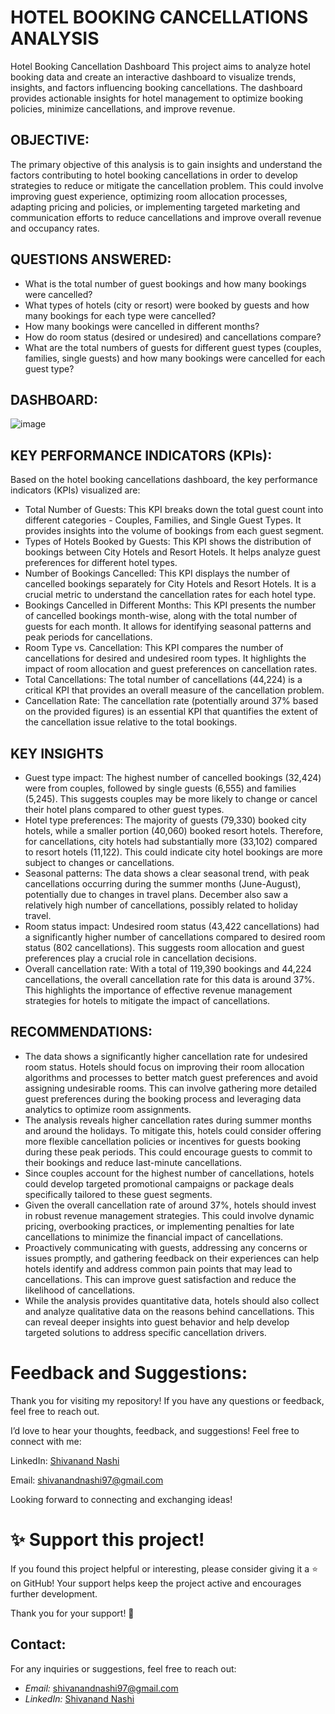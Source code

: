 # HOTEL BOOKING CANCELLATIONS ANALYSIS
  Hotel Booking Cancellation Dashboard This project aims to analyze hotel booking data and create an interactive dashboard to visualize trends, insights, and factors influencing booking cancellations. The dashboard provides actionable insights for hotel management to optimize booking policies, minimize cancellations, and improve revenue.

## OBJECTIVE:
The primary objective of this analysis is to gain insights and understand the factors contributing to hotel booking cancellations in order to develop strategies to reduce or mitigate the cancellation problem. This could involve improving guest experience, optimizing room allocation processes, adapting pricing and policies, or implementing targeted marketing and communication efforts to reduce cancellations and improve overall revenue and occupancy rates.

## QUESTIONS ANSWERED:
* What is the total number of guest bookings and how many bookings were cancelled?
* What types of hotels (city or resort) were booked by guests and how many bookings for each type were cancelled?
* How many bookings were cancelled in different months?
* How do room status (desired or undesired) and cancellations compare?
* What are the total numbers of guests for different guest types (couples, families, single guests) and how many bookings were cancelled for each guest type?

## DASHBOARD:
![image](https://github.com/Gtshivanand/Hotel-Booking-cancellation-Dashboard/blob/main/Hotel%20Booking%20cancellation%20Dashboard.png)

## KEY PERFORMANCE INDICATORS (KPIs):
Based on the hotel booking cancellations dashboard, the key performance indicators (KPIs) visualized are:
* Total Number of Guests: This KPI breaks down the total guest count into different categories - Couples, Families, and Single Guest Types. It provides insights into the volume of bookings from each guest segment.
* Types of Hotels Booked by Guests: This KPI shows the distribution of bookings between City Hotels and Resort Hotels. It helps analyze guest preferences for different hotel types.
* Number of Bookings Cancelled: This KPI displays the number of cancelled bookings separately for City Hotels and Resort Hotels. It is a crucial metric to understand the cancellation rates for each hotel type.
* Bookings Cancelled in Different Months: This KPI presents the number of cancelled bookings month-wise, along with the total number of guests for each month. It allows for identifying seasonal patterns and peak periods for cancellations.
* Room Type vs. Cancellation: This KPI compares the number of cancellations for desired and undesired room types. It highlights the impact of room allocation and guest preferences on cancellation rates.
* Total Cancellations: The total number of cancellations (44,224) is a critical KPI that provides an overall measure of the cancellation problem.
* Cancellation Rate: The cancellation rate (potentially around 37% based on the provided figures) is an essential KPI that quantifies the extent of the cancellation issue relative to the total bookings.

## KEY INSIGHTS
* Guest type impact: The highest number of cancelled bookings (32,424) were from couples, followed by single guests (6,555) and families (5,245). This suggests couples may be more likely to change or cancel their hotel plans compared to other guest types.
* Hotel type preferences: The majority of guests (79,330) booked city hotels, while a smaller portion (40,060) booked resort hotels. Therefore, for cancellations, city hotels had substantially more (33,102) compared to resort hotels (11,122). This could indicate city hotel bookings are more subject to changes or cancellations.
* Seasonal patterns: The data shows a clear seasonal trend, with peak cancellations occurring during the summer months (June-August), potentially due to changes in travel plans. December also saw a relatively high number of cancellations, possibly related to holiday travel.
* Room status impact: Undesired room status (43,422 cancellations) had a significantly higher number of cancellations compared to desired room status (802 cancellations). This suggests room allocation and guest preferences play a crucial role in cancellation decisions.
* Overall cancellation rate: With a total of 119,390 bookings and 44,224 cancellations, the overall cancellation rate for this data is around 37%. This highlights the importance of effective revenue management strategies for hotels to mitigate the impact of cancellations.

## RECOMMENDATIONS:
* The data shows a significantly higher cancellation rate for undesired room status. Hotels should focus on improving their room allocation algorithms and processes to better match guest preferences and avoid assigning undesirable rooms. This can involve gathering more detailed guest preferences during the booking process and leveraging data analytics to optimize room assignments.
* The analysis reveals higher cancellation rates during summer months and around the holidays. To mitigate this, hotels could consider offering more flexible cancellation policies or incentives for guests booking during these peak periods. This could encourage guests to commit to their bookings and reduce last-minute cancellations.
* Since couples account for the highest number of cancellations, hotels could develop targeted promotional campaigns or package deals specifically tailored to these guest segments.
* Given the overall cancellation rate of around 37%, hotels should invest in robust revenue management strategies. This could involve dynamic pricing, overbooking practices, or implementing penalties for late cancellations to minimize the financial impact of cancellations.
* Proactively communicating with guests, addressing any concerns or issues promptly, and gathering feedback on their experiences can help hotels identify and address common pain points that may lead to cancellations. This can improve guest satisfaction and reduce the likelihood of cancellations.
* While the analysis provides quantitative data, hotels should also collect and analyze qualitative data on the reasons behind cancellations. This can reveal deeper insights into guest behavior and help develop targeted solutions to address specific cancellation drivers.

# Feedback and Suggestions:

Thank you for visiting my repository! If you have any questions or feedback, feel free to reach out.

I’d love to hear your thoughts, feedback, and suggestions! Feel free to connect with me:

 LinkedIn: [Shivanand Nashi](https://www.linkedin.com/in/shivanand-s-nashi-79579821a)
 
 Email: shivanandnashi97@gmail.com


Looking forward to connecting and exchanging ideas!

# ✨ Support this project!
If you found this project helpful or interesting, please consider giving it a ⭐ on GitHub!
Your support helps keep the project active and encourages further development.

Thank you for your support! 💖

## Contact:

For any inquiries or suggestions, feel free to reach out:

- *Email:* [shivanandnashi97@gmail.com](mailto:shivanandnashi97@gmail.com)
- *LinkedIn:* [Shivanand Nashi](https://www.linkedin.com/in/shivanand-s-nashi-79579821a)
